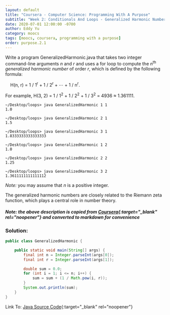 ```yaml
---
layout: default
title: "Coursera - Computer Science: Programming With A Purpose"
subtitle: "Week 2: Conditionals And Loops - Generalized Harmonic Numbers"
date: 2020-07-01 12:00:00 -0700
author: Eddy Yu
category: moocs
tags: [moocs, coursera, programming with a purpose]
order: purpose.2.1
---
```


Write a program GeneralizedHarmonic.java that takes two integer command-line 
arguments _n_ and _r_ and uses a for loop to compute the _n_<sup>th</sup> 
_generalized harmonic number_ of order _r_, which is defined by the following 
formula:

&nbsp;&nbsp;&nbsp;&nbsp;H(n, r) = 1 / 1<sup>r</sup> + 1 / 2<sup>r</sup> + ⋯ + 1 / n<sup>r</sup>.

For example, H(3, 2) = 1 / 1<sup>2</sup> + 1 / 2<sup>2</sup> + 1 / 3<sup>2</sup> = 4936 ≈ 1.361111.

```
~/Desktop/loops> java GeneralizedHarmonic 1 1
1.0

~/Desktop/loops> java GeneralizedHarmonic 2 1
1.5

~/Desktop/loops> java GeneralizedHarmonic 3 1
1.8333333333333333

~/Desktop/loops> java GeneralizedHarmonic 1 2
1.0

~/Desktop/loops> java GeneralizedHarmonic 2 2
1.25

~/Desktop/loops> java GeneralizedHarmonic 3 2
1.3611111111111112
```

_Note:_ you may assume that _n_ is a positive integer.

The generalized harmonic numbers are closely related to the Riemann zeta 
function, which plays a central role in number theory.

##### Note: the above description is copied from [Coursera](https://coursera.cs.princeton.edu/introcs/assignments/loops/specification.php){:target="_blank" rel="noopener"} and converted to markdown for convenience

### Solution:
```java
public class GeneralizedHarmonic {

    public static void main(String[] args) {
        final int n = Integer.parseInt(args[0]);
        final int r = Integer.parseInt(args[1]);

        double sum = 0.0;
        for (int i = 1; i <= n; i++) {
            sum = sum + (1 / Math.pow(i, r));
        }
        System.out.println(sum);
    }
}
``` 
Link To: [Java Source Code](https://github.com/eddycyu/programming-with-a-purpose/blob/master/src/GeneralizedHarmonic.java){:target="_blank" rel="noopener"}

